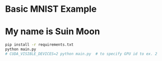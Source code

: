 # Basic MNIST Example
# My name is Suin Moon
```bash
pip install -r requirements.txt
python main.py
# CUDA_VISIBLE_DEVICES=2 python main.py  # to specify GPU id to ex. 2
```
